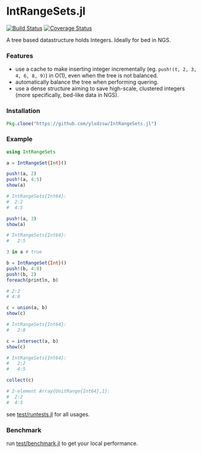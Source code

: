 IntRangeSets.jl
===============

[![Build Status](https://travis-ci.org/ylxdzsw/IntRangeSets.jl.svg?branch=master)](https://travis-ci.org/ylxdzsw/IntRangeSets.jl)
[![Coverage Status](https://coveralls.io/repos/github/ylxdzsw/IntRangeSets.jl/badge.svg?branch=master)](https://coveralls.io/github/ylxdzsw/IntRangeSets.jl?branch=master)

A tree based datastructure holds Integers. Ideally for bed in NGS.

### Features

- use a cache to make inserting integer incrementally (eg. `push!(t, 2, 3, 4, 6, 8, 9)`) in O(1), even when the tree is not balanced.
- automatically balance the tree when performing quering.
- use a dense structure aiming to save high-scale, clustered integers (more specifically, bed-like data in NGS).

### Installation

```julia
Pkg.clone("https://github.com/ylxdzsw/IntRangeSets.jl")
```

### Example

```julia
using IntRangeSets

a = IntRangeSet{Int}()

push!(a, 2)
push!(a, 4:5)
show(a)

# IntRangeSets{Int64}:
#  2:2
#  4:5

push!(a, 3)
show(a)

# IntRangeSets{Int64}:
#   2:5

3 in a # true

b = IntRangeSet{Int}()
push!(b, 4:8)
push!(b, 2)
foreach(println, b)

# 2:2
# 4:8

c = union(a, b)
show(c)

# IntRangeSets{Int64}:
#   2:8

c = intersect(a, b)
show(c)

# IntRangeSets{Int64}:
#   2:2
#   4:5

collect(c)

# 2-element Array{UnitRange{Int64},1}:
#  2:2
#  4:5
```

see [test/runtests.jl](test/runtests.jl) for all usages.

### Benchmark

run [test/benchmark.jl](test/benchmark.jl) to get your local performance.
